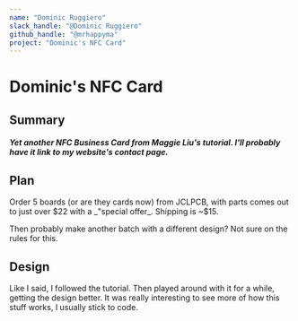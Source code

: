 ```yaml
---
name: "Dominic Ruggiero"
slack_handle: "@Dominic Ruggiero"
github_handle: "@mrhappyma"
project: "Dominic's NFC Card"
---
```


# Dominic's NFC Card

## Summary

##### Yet another NFC Business Card from Maggie Liu's tutorial. I'll probably have it link to my website's contact page.

## Plan

Order 5 boards (or are they cards now) from JCLPCB, with parts comes out to just over $22 with a _"special offer_. Shipping is ~$15.

Then probably make another batch with a different design? Not sure on the rules for this.

## Design

Like I said, I followed the tutorial. Then played around with it for a while, getting the design better. It was really interesting to see more of how this stuff works, I usually stick to code.
